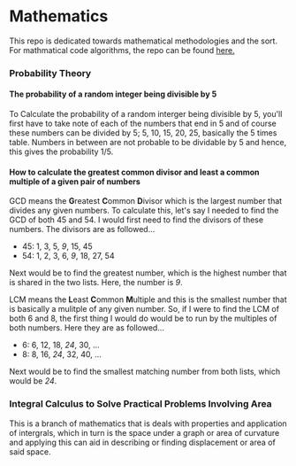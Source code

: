 # Mathematics
This repo is dedicated towards mathematical methodologies and the sort. For mathmatical code algorithms, the repo can be found [here.](https://github.com/LBruni98/Maths-Code-Samples)

### Probability Theory

#### The probability of a random integer being divisible by 5
To Calculate the probability of a random interger being divisible by 5, you'll first have to take note of each of the numbers that end in 5 and of course these numbers can be divided by 5; 5, 10, 15, 20, 25, basically the 5 times table. Numbers in between are not probable to be dividable by 5 and hence, this gives the probability 1/5.

####  How to calculate the greatest common divisor and least a common multiple of a given pair of numbers
GCD means the **G**reatest **C**ommon **D**ivisor which is the largest number that divides any given numbers. To calculate this, let's say I needed to find the GCD of both 45 and 54. I would first need to find the divisors of these numbers. The divisors are as followed...
* 45: 1, 3, 5, *9*, 15, 45
* 54: 1, 2, 3, 6, *9*, 18, 27, 54

Next would be to find the greatest number, which is the highest number that is shared in the two lists. Here, the number is *9*.

LCM means the **L**east **C**ommon **M**ultiple and this is the smallest number that is basically a mulitple of any given number. So, if I were to find the LCM of both 6 and 8, the first thing I would do would be to run by the multiples of both numbers. Here they are as followed...
* 6: 6, 12, 18, *24*, 30, ...
* 8: 8, 16, *24*, 32, 40, ...

Next would be to find the smallest matching number from both lists, which would be *24*.

### Integral Calculus to Solve Practical Problems Involving Area
This is a branch of mathematics that is deals with properties and application of intergrals, which in turn is the space under a graph or area of curvature and applying this can aid in describing or finding displacement or area of said space.
